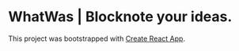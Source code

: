 # WhatWas | Blocknote your ideas.

This project was bootstrapped with [Create React App](https://github.com/facebook/create-react-app).

